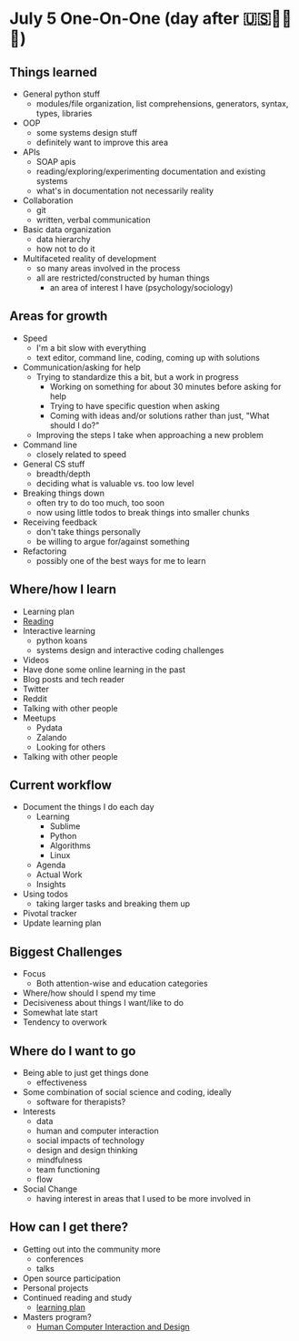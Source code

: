 # July 5 One-On-One (day after 🇺🇸🌭🎇🎆)

## Things learned
- General python stuff
    + modules/file organization, list comprehensions, generators, syntax, types, libraries
- OOP
    + some systems design stuff
    + definitely want to improve this area
- APIs
    + SOAP apis
    + reading/exploring/experimenting documentation and existing systems
    + what's in documentation not necessarily reality
- Collaboration
    + git
    + written, verbal communication
- Basic data organization
    + data hierarchy
    + how not to do it
- Multifaceted reality of development
    + so many areas involved in the process
    + all are restricted/constructed by human things
        * an area of interest I have (psychology/sociology)

## Areas for growth
- Speed
    + I'm a bit slow with everything
    + text editor, command line, coding, coming up with solutions
- Communication/asking for help
    + Trying to standardize this a bit, but a work in progress
        * Working on something for about 30 minutes before asking for help
        * Trying to have specific question when asking
        * Coming with ideas and/or solutions rather than just, "What should I do?"
    + Improving the steps I take when approaching a new problem
- Command line
    + closely related to speed
- General CS stuff
    + breadth/depth
    + deciding what is valuable vs. too low level
- Breaking things down
    + often try to do too much, too soon
    + now using little todos to break things into smaller chunks
- Receiving feedback
    + don't take things personally
    + be willing to argue for/against something
- Refactoring
    + possibly one of the best ways for me to learn

## Where/how I learn
- Learning plan
- [Reading](https://github.com/nkuik/learning_plan/blob/master/currently_reading.md)
- Interactive learning
    + python koans
    + systems design and interactive coding challenges
- Videos
- Have done some online learning in the past
- Blog posts and tech reader
- Twitter
- Reddit
- Talking with other people
- Meetups
    + Pydata
    + Zalando
    + Looking for others
- Talking with other people

## Current workflow
- Document the things I do each day
    + Learning
        * Sublime
        * Python
        * Algorithms
        * Linux
    + Agenda
    + Actual Work
    + Insights
- Using todos
    + taking larger tasks and breaking them up
- Pivotal tracker
- Update learning plan

## Biggest Challenges
- Focus
    + Both attention-wise and education categories 
- Where/how should I spend my time
- Decisiveness about things I want/like to do
- Somewhat late start
- Tendency to overwork

## Where do I want to go
- Being able to just get things done
    + effectiveness
- Some combination of social science and coding, ideally
    + software for therapists?
- Interests
    + data
    + human and computer interaction
    + social impacts of technology
    + design and design thinking
    + mindfulness
    + team functioning
    + flow
- Social Change
    + having interest in areas that I used to be more involved in
    
## How can I get there?
- Getting out into the community more
    + conferences
    + talks
- Open source participation
- Personal projects
- Continued reading and study
    + [learning plan](https://github.com/nkuik/learning_plan)
- Masters program?
    + [Human Computer Interaction and Design](https://masterschool.eitdigital.eu/programmes/hcid/)

